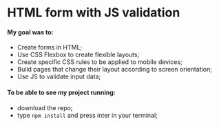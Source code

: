 # HTML form with JS validation
#### My goal was to:

* Create forms in HTML;
* Use CSS Flexbox to create flexible layouts;
* Create specific CSS rules to be applied to mobile devices;
* Build pages that change their layout according to screen orientation;
* Use JS to validate input data;

#### To be able to see my project running:

- download the repo;
- type `npm install` and press inter in your terminal;
